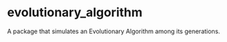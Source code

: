 # evolutionary_algorithm
 A package that simulates an Evolutionary Algorithm among its generations.

